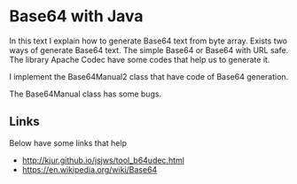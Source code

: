 # Base64 with Java

In this text I explain how to generate Base64 text from byte array. Exists two ways of generate Base64 text. The simple Base64 or Base64 with URL safe. The library Apache Codec have some codes that help us to generate it.

I implement the Base64Manual2 class that have code of Base64 generation.

The Base64Manual class has some bugs.

## Links

Below have some links that help 

 * http://kjur.github.io/jsjws/tool_b64udec.html
 * https://en.wikipedia.org/wiki/Base64  
